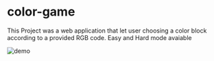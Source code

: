 # color-game
This Project was a web application that let user choosing a color block according to a provided RGB code. 
Easy and Hard mode avaiable 

![demo](https://user-images.githubusercontent.com/63463317/95684219-a4e7ad00-0c22-11eb-87fb-875cad8f8c90.gif)
